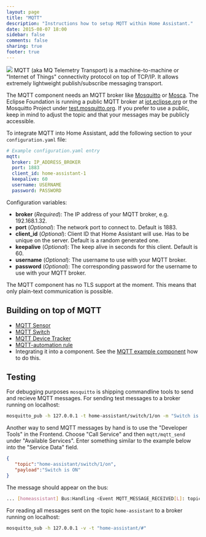 ```yaml
---
layout: page
title: "MQTT"
description: "Instructions how to setup MQTT within Home Assistant."
date: 2015-08-07 18:00
sidebar: false
comments: false
sharing: true
footer: true
---
```

<img src='/images/supported_brands/mqtt.png' class='brand pull-right' />
MQTT (aka MQ Telemetry Transport) is a machine-to-machine or "Internet of Things" connectivity protocol on top of TCP/IP. It allows extremely lightweight publish/subscribe messaging transport.

The MQTT component needs an MQTT broker like [Mosquitto](http://mosquitto.org/) or [Mosca](http://www.mosca.io/). The Eclipse Foundation is running a public MQTT broker at [iot.eclipse.org](http://iot.eclipse.org) or the Mosquitto Project under [test.mosquitto.org](http://test.mosquitto.org). If you prefer to use a public, keep in mind to adjust the topic and that your messages may be publicly accessible.

To integrate MQTT into Home Assistant, add the following section to your `configuration.yaml` file:

```yaml
# Example configuration.yaml entry
mqtt:
  broker: IP_ADDRESS_BROKER
  port: 1883
  client_id: home-assistant-1
  keepalive: 60
  username: USERNAME
  password: PASSWORD
```

Configuration variables:

- **broker** (*Required*): The IP address of your MQTT broker, e.g. 192.168.1.32.
- **port** (*Optional*): The network port to connect to. Default is 1883.
- **client_id** (*Optional*): Client ID that Home Assistant will use. Has to be unique on the server. Default is a random generated one.
- **keepalive** (*Optional*): The keep alive in seconds for this client. Default is 60.
- **username** (*Optional*): The username to use with your MQTT broker.
- **password** (*Optional*): The corresponding password for the username to use with your MQTT broker.

<p class='note'>
The MQTT component has no TLS support at the moment. This means that only plain-text communication is possible.
</p>

## Building on top of MQTT

 - [MQTT Sensor](/components/sensor.mqtt.html)
 - [MQTT Switch](/components/switch.mqtt.html)
 - [MQTT Device Tracker](/components/device_tracker.mqtt.html)
 - [MQTT-automation rule](/components/automation.html#mqtt-based-automation)
 - Integrating it into a component. See the [MQTT example component](https://github.com/balloob/home-assistant/blob/dev/config/custom_components/mqtt_example.py) how to do this.

## Testing

For debugging purposes `mosquitto` is shipping commandline tools to send and recieve MQTT messages. For sending test messages to a broker running on localhost:

```bash
mosquitto_pub -h 127.0.0.1 -t home-assistant/switch/1/on -m "Switch is ON"
```

Another way to send MQTT messages by hand is to use the "Developer Tools" in the Frontend. Choose "Call Service" and then `mqtt/mqtt_send` under "Available Services". Enter something similar to the example below into the "Service Data" field.

```json
{
   "topic":"home-assistant/switch/1/on",
   "payload":"Switch is ON"
}
```

The message should appear on the bus:

```bash
... [homeassistant] Bus:Handling <Event MQTT_MESSAGE_RECEIVED[L]: topic=home-assistant/switch/1/on, qos=0, payload=Switch is ON>
```

For reading all messages sent on the topic `home-assistant` to a broker running on localhost:

```bash
mosquitto_sub -h 127.0.0.1 -v -t "home-assistant/#"
```

